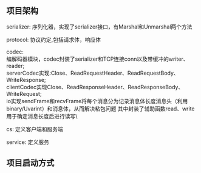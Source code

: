 ## 项目架构

serializer: 序列化器，实现了serializer接口，有Marshal和Unmarshal两个方法

protocol: 协议约定,包括请求体，响应体

codec: \
编解码器模块，codec封装了serializer和TCP连接conn以及带缓冲的writer、reader;\
serverCodec实现:Close、ReadRequestHeader、ReadRequestBody、WriteResponse;\
clientCodec实现Close、ReadResponseHeader、ReadResponseBody、WriteRequest;\
io实现sendFrame和recvFrame将每个消息分为记录消息体长度消息头（利用binary/Uvarint）和消息体，从而解决粘包问题
其中封装了辅助函数read、write用于确定消息长度后进行读写\

cs: 定义客户端和服务端

service: 定义服务



## 项目启动方式


